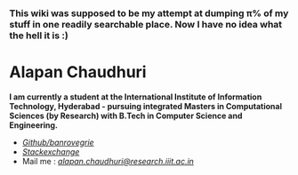 ### This wiki was supposed to be my attempt at dumping π% of my stuff in one readily searchable place. Now I have no idea what the hell it is :)

# Alapan Chaudhuri

**I am currently a student at the International Institute of Information Technology, Hyderabad - pursuing integrated Masters in Computational Sciences (by Research) with B.Tech in Computer Science and Engineering.**

- [*Github/banrovegrie*](https://github.com/banrovegrie)
- [*Stackexchange*](https://stackexchange.com/users/11999053/alapan-chaudhuri)
- Mail me : [*alapan.chaudhuri@research.iiit.ac.in*](mailto:alapan.chaudhuri@research.iiit.ac.in)
